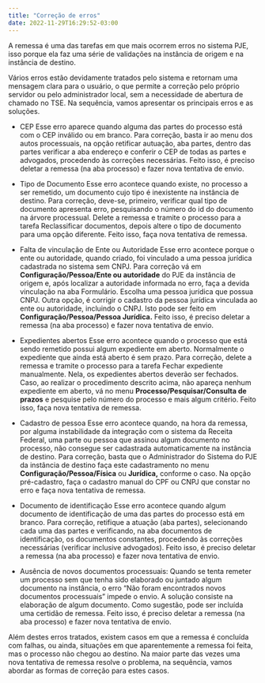 ```yaml
---
title: "Correção de erros"
date: 2022-11-29T16:29:52-03:00
---
```


A remessa é uma das tarefas em que mais ocorrem erros no sistema PJE, isso porque ela faz uma série de validações na instância de origem e na instância de destino.

Vários erros estão devidamente tratados pelo sistema e retornam uma mensagem clara para o usuário, o que permite a correção pelo próprio servidor ou pelo administrador local, sem a necessidade de abertura de chamado no TSE. Na sequência, vamos apresentar os principais erros e as soluções.

+ CEP 
Esse erro aparece quando alguma das partes do processo está com o CEP inválido ou em branco.
Para correção, basta ir ao menu dos autos processuais, na opção retificar autuação, aba partes, dentro das partes verificar a aba endereço e conferir o CEP de todas as partes e advogados, procedendo às correções necessárias.
Feito isso, é preciso deletar a remessa (na aba processo) e fazer nova tentativa de envio.

+ Tipo de Documento
Esse erro acontece quando existe, no processo a ser remetido, um documento cujo tipo é inexistente na instância de destino. 
Para correção, deve-se, primeiro, verificar qual tipo de documento apresenta erro, pesquisando o número do id do documento na árvore processual. 
Delete a remessa e tramite o processo para a tarefa Reclassificar documentos, depois altere o tipo de documento para uma opção diferente. 
Feito isso, faça nova tentativa de remessa.

+ Falta de vinculação de Ente ou Autoridade
Esse erro acontece porque o ente ou autoridade, quando criado, foi vinculado a uma pessoa jurídica cadastrada no sistema sem CNPJ.
Para correção vá em **Configuração/Pessoa/Ente ou autoridade** do PJE da instância de origem e, após localizar a autoridade informada no erro, faça a devida vinculação na aba Formulário. Escolha uma pessoa jurídica que possua CNPJ.
Outra opção, é corrigir o cadastro da pessoa jurídica vinculada ao ente ou autoridade, incluindo o CNPJ. Isto pode ser feito em **Configuração/Pessoa/Pessoa Jurídica.**
Feito isso, é preciso deletar a remessa (na aba processo) e fazer nova tentativa de envio.

+ Expedientes abertos
Esse erro acontece quando o processo que está sendo remetido possui algum expediente em aberto. Normalmente o expediente que ainda está aberto é sem prazo.
Para correção, delete a remessa e tramite o processo para a tarefa Fechar expediente manualmente. Nela, os expedientes abertos deverão ser fechados.
Caso, ao realizar o procedimento descrito acima, não apareça nenhum expediente em aberto, vá no menu **Processo/Pesquisar/Consulta de prazos** e pesquise pelo número do processo e mais algum critério. 
Feito isso, faça nova tentativa de remessa.

+ Cadastro de pessoa
Esse erro acontece quando, na hora da remessa, por alguma instabilidade da integração com o sistema da Receita Federal, uma parte ou pessoa que assinou algum documento no processo, não consegue ser cadastrada automaticamente na instância de destino.
Para correção, basta que o Administrador do Sistema do PJE da instância de destino faça este cadastramento no menu **Configuração/Pessoa/Física** ou **Jurídica,** conforme o caso. Na opção pré-cadastro, faça o cadastro manual do CPF ou CNPJ que constar no erro e faça nova tentativa de remessa.

+ Documento de identificação
Esse erro acontece quando algum documento de identificação de uma das partes do processo está em branco. 
Para correção, retifique a atuação (aba partes), selecionando cada uma das partes e verificando, na aba documentos de identificação, os documentos constantes, procedendo às correções necessárias (verificar inclusive advogados).
Feito isso, é preciso deletar a remessa (na aba processo) e fazer nova tentativa de envio.

+ Ausência de novos documentos processuais:
Quando se tenta remeter um processo sem que tenha sido elaborado ou juntado algum documento na instância, o erro “Não foram encontrados novos documentos processuais” impede o envio. A solução consiste na elaboração de algum documento. Como sugestão, pode ser incluída uma certidão de remessa.
Feito isso, é preciso deletar a remessa (na aba processo) e fazer nova tentativa de envio.

Além destes erros tratados, existem casos em que a remessa é concluída com falhas, ou ainda, situações em que aparentemente a remessa foi feita, mas o processo não chegou ao destino. Na maior parte das vezes uma nova tentativa de remessa resolve o problema, na sequência, vamos abordar as formas de correção para estes casos.
